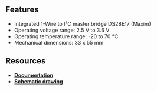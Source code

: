 ## Features

* Integrated 1-Wire to I²C master bridge DS28E17 (Maxim)
* Operating voltage range: 2.5 V to 3.6 V
* Operating temperature range: -20 to 70 °C
* Mechanical dimensions: 33 x 55 mm

## Resources

* [**Documentation**](https://www.bigclown.com/doc/hardware/about-1-wire-module/)
* [**Schematic drawing**](https://github.com/bigclownlabs/bc-hardware/tree/master/out/bc-module-1-wire)
